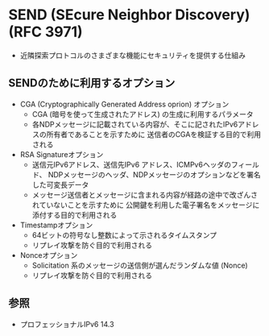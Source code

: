 # SEND (SEcure Neighbor Discovery) (RFC 3971)
- 近隣探索プロトコルのさまざまな機能にセキュリティを提供する仕組み

## SENDのために利用するオプション
- CGA (Cryptographically Generated Address oprion) オプション
  - CGA (暗号を使って生成されたアドレス) の生成に利用するパラメータ
  - 各NDPメッセージに記載されている内容が、そこに記されたIPv6アドレスの所有者であることを示すために
    送信者のCGAを検証する目的で利用される
- RSA Signatureオプション
  - 送信元IPv6アドレス、送信先IPv6 アドレス、ICMPv6ヘッダのフィールド、
    NDPメッセージのヘッダ、NDPメッセージのオプションなどを署名した可変長データ
  - メッセージ送信者とメッセージに含まれる内容が経路の途中で改ざんされていないことを示すために
    公開鍵を利用した電子署名をメッセージに添付する目的で利用される
- Timestampオプション
  - 64ビットの符号なし整数によって示されるタイムスタンプ
  - リプレイ攻撃を防ぐ目的で利用される
- Nonceオプション
  - Solicitation 系のメッセージの送信側が選んだランダムな値 (Nonce)
  - リプレイ攻撃を防ぐ目的で利用される

## 参照
- プロフェッショナルIPv6 14.3
